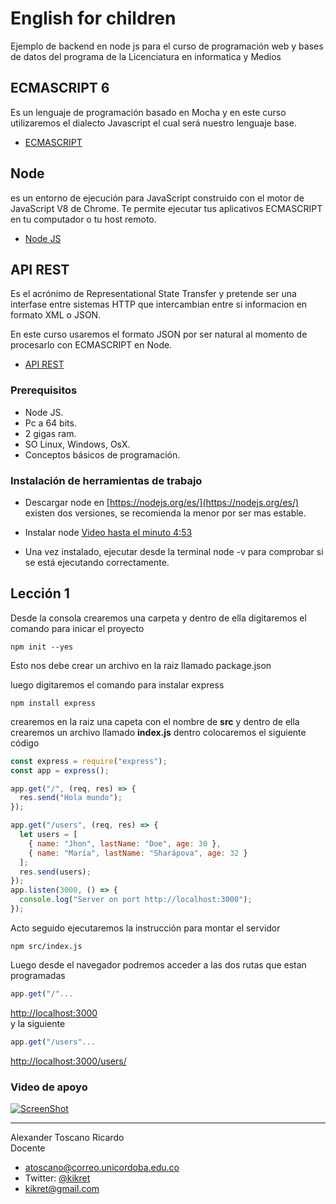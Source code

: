 # English for children

Ejemplo de backend en node js para el curso de programación web y bases de datos del programa de la Licenciatura en informatica y Medios

## ECMASCRIPT 6

Es un lenguaje de programación basado en Mocha y en este curso utilizaremos el dialecto Javascript el cual será nuestro lenguaje base.

- [ECMASCRIPT](http://www.ecma-international.org/publications/standards/Ecma-262.htm)

## Node

es un entorno de ejecución para JavaScript construido con el motor de JavaScript V8 de Chrome. Te permite ejecutar tus aplicativos ECMASCRIPT en tu computador o tu host remoto.

- [Node JS](https://nodejs.org/es/)

## API REST

Es el acrónimo de Representational State Transfer y pretende ser una interfase entre sistemas HTTP que intercambian entre si informacion en formato XML o JSON.

En este curso usaremos el formato JSON por ser natural al momento de procesarlo con ECMASCRIPT en Node.

- [API REST](https://juanda.gitbooks.io/webapps/content/api/arquitectura-api-rest.html)

### Prerequisitos

- Node JS.
- Pc a 64 bits.
- 2 gigas ram.
- SO Linux, Windows, OsX.
- Conceptos básicos de programación.

### Instalación de herramientas de trabajo

- Descargar node en [https://nodejs.org/es/](https://nodejs.org/es/) existen dos versiones, se recomienda la menor por ser mas estable.

- Instalar node [Video hasta el minuto 4:53](https://www.youtube.com/watch?v=mkUcTO2oduE)

- Una vez instalado, ejecutar desde la terminal node -v para comprobar si se está ejecutando correctamente.

## Lección 1

Desde la consola crearemos una carpeta y dentro de ella digitaremos el comando para inicar el proyecto

```
npm init --yes
```

Esto nos debe crear un archivo en la raiz llamado package.json

luego digitaremos el comando para instalar express

```
npm install express
```

crearemos en la raiz una capeta con el nombre de <b>src</b> y dentro de ella crearemos un archivo llamado <b>index.js</b> dentro colocaremos el siguiente código

```javascript
const express = require("express");
const app = express();

app.get("/", (req, res) => {
  res.send("Hola mundo");
});

app.get("/users", (req, res) => {
  let users = [
    { name: "Jhon", lastName: "Doe", age: 30 },
    { name: "María", lastName: "Sharápova", age: 32 }
  ];
  res.send(users);
});
app.listen(3000, () => {
  console.log("Server on port http://localhost:3000");
});
```

Acto seguido ejecutaremos la instrucción para montar el servidor

```
npm src/index.js
```

Luego desde el navegador podremos acceder a las dos rutas que estan programadas

```javascript
app.get("/"...
```

[http://localhost:3000](http://localhost:3000)
<br> y la siguiente

```javascript
app.get("/users"...
```

[http://localhost:3000/users/](http://localhost:3000/users/)

### Video de apoyo

[![ScreenShot](https://i.ytimg.com/vi/kCLojj_u8mA/1.jpg)](https://youtu.be/kCLojj_u8mA)

---

Alexander Toscano Ricardo
<br>Docente

- [atoscano@correo.unicordoba.edu.co](atoscano@correo.unicordoba.edu.co)
- Twitter: [@kikret](@kikret)
- kikret@gmail.com
